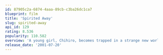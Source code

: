 ```yaml
---
id: 87905c2a-6874-4aaa-89cb-c3ba26dc1ca7
blueprint: film
title: 'Spirited Away'
slug: spirited-away
api_id: 129
rating: 8.536
popularity: 110.582
overview: 'A young girl, Chihiro, becomes trapped in a strange new world of spirits. When her parents undergo a mysterious transformation, she must call upon the courage she never knew she had to free her family.'
release_date: '2001-07-20'
---
```

